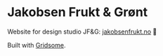 # Jakobsen Frukt & Grønt

Website for design studio JF&G: [jakobsenfrukt.no](https://jakobsenfrukt.no) 🍅  

Built with [Gridsome](https://gridsome.org/).
